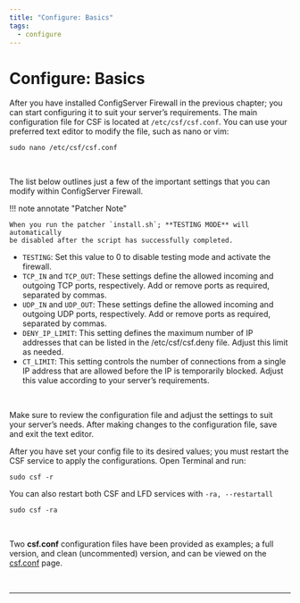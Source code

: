 ```yaml
---
title: "Configure: Basics"
tags:
  - configure
---
```


# Configure: Basics
After you have installed ConfigServer Firewall in the previous chapter; you can start configuring it to suit your server’s requirements. The main configuration file for CSF is located at `/etc/csf/csf.conf`. You can use your preferred text editor to modify the file, such as nano or vim:

```shell
sudo nano /etc/csf/csf.conf
```

<br />

The list below outlines just a few of the important settings that you can modify within ConfigServer Firewall.

!!! note annotate "Patcher Note"

    When you run the patcher `install.sh`; **TESTING MODE** will automatically
    be disabled after the script has successfully completed.

- `TESTING`: Set this value to 0 to disable testing mode and activate the firewall.
- `TCP_IN` and `TCP_OUT`: These settings define the allowed incoming and outgoing TCP ports, respectively. Add or remove ports as required, separated by commas.
- `UDP_IN` and `UDP_OUT`: These settings define the allowed incoming and outgoing UDP ports, respectively. Add or remove ports as required, separated by commas.
- `DENY_IP_LIMIT`: This setting defines the maximum number of IP addresses that can be listed in the /etc/csf/csf.deny file. Adjust this limit as needed.
- `CT_LIMIT`: This setting controls the number of connections from a single IP address that are allowed before the IP is temporarily blocked. Adjust this value according to your server’s requirements.

<br />

Make sure to review the configuration file and adjust the settings to suit your server’s needs. After making changes to the configuration file, save and exit the text editor.

After you have set your config file to its desired values; you must restart the CSF service to apply the configurations. Open Terminal and run:

```shell
sudo csf -r
```

You can also restart both CSF and LFD services with `-ra, --restartall`
```shell
sudo csf -ra
```

<br />

Two **csf.conf** configuration files have been provided as examples; a full version, and clean (uncommented) version, and can be viewed on the [csf.conf](./conf.md) page.

<br />

---

<br />
